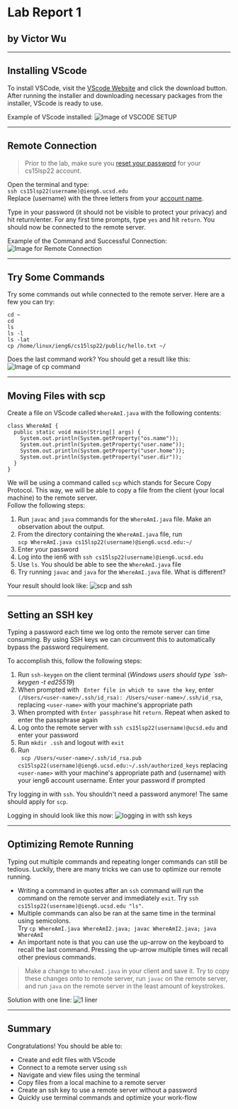# Lab Report 1 
## by Victor Wu
---
## **Installing VScode**

To install VSCode, visit the [VScode Website](https://code.visualstudio.com) and click the download button. After running the installer and downloading necessary packages from the installer, VScode is ready to use.

Example of VScode installed:
 ![Image of VSCODE SETUP](https://github.com/vjwuUCSD/cse15l-lab-reports/blob/main/LabReport1/Screen%20Shot%202022-04-01%20at%206.12.35%20PM.png?raw=true)  

---
## **Remote Connection**

 > Prior to the lab, make sure you [reset your password](https://sdacs.ucsd.edu/~icc/index.php) for your cs15lsp22 account.  

Open the terminal and type:  
`ssh cs15lsp22(username)@ieng6.ucsd.edu`  
Replace (username) with the three letters from your [account name](https://sdacs.ucsd.edu/~icc/index.php).

Type in your password (it should not be visible to protect your privacy) and hit return/enter. For any first time prompts, type `yes` and hit `return`. You should now be connected to the remote server.

Example of the Command and Successful Connection: 
![Image for Remote Connection](https://github.com/vjwuUCSD/cse15l-lab-reports/blob/main/LabReport1/Screen%20Shot%202022-04-01%20at%206.16.03%20PM.png?raw=true)

---
## **Try Some Commands**
Try some commands out while connected to the remote server. Here are a few you can try:
```
cd ~
cd
ls
ls -l
ls -lat
cp /home/linux/ieng6/cs15lsp22/public/hello.txt ~/
```
Does the last command work? You should get a result like this:
![Image of cp command](https://github.com/vjwuUCSD/cse15l-lab-reports/blob/main/LabReport1/Screen%20Shot%202022-04-01%20at%206.36.29%20PM.png?raw=true)

---
## **Moving Files with scp**

Create a file on VScode called `WhereAmI.java` with the following contents:
```
class WhereAmI {
  public static void main(String[] args) {
    System.out.println(System.getProperty("os.name"));
    System.out.println(System.getProperty("user.name"));
    System.out.println(System.getProperty("user.home"));
    System.out.println(System.getProperty("user.dir"));
  }
}
```
We will be using a command called `scp` which stands for Secure Copy Protocol. This way, we will be able to copy a file from the client (your local machine) to the remote server.   
Follow the following steps:  
1. Run `javac` and `java` commands for the `WhereAmI.java` file. Make an observation about the output.
2. From the directory containing the `WhereAmI.java` file, run   
`scp WhereAmI.java cs15lsp22(username)@ieng6.ucsd.edu:~/`
3. Enter your password
4. Log into the ien6 with `ssh cs15lsp22(username)@ieng6.ucsd.edu`
5. Use `ls`. You should be able to see the `WhereAmI.java` file
6. Try running `javac` and `java` for the `WhereAmI.java` file. What is different?

Your result should look like:
![scp and ssh](https://github.com/vjwuUCSD/cse15l-lab-reports/blob/main/LabReport1/Screen%20Shot%202022-04-01%20at%206.44.30%20PM.png?raw=true)

---
## **Setting an SSH key**

Typing a password each time we log onto the remote server can time consuming. By using SSH keys we can circumvent this to automatically bypass the password requirement.

To accomplish this, follow the following steps:
1. Run `ssh-keygen` on the client terminal (*Windows users should type `ssh-keygen -t ed25519*)
2. When prompted with ` Enter file in which to save the key`, enter   
`(/Users/<user-name>/.ssh/id_rsa): /Users/<user-name>/.ssh/id_rsa`, replacing `<user-name>` with your machine's appropriate path
3. When prompted with `Enter passphrase` hit `return`. Repeat when asked to enter the passphrase again
4. Log onto the remote server with `ssh cs15lsp22(username)@ucsd.edu` and enter your password
5. Run `mkdir .ssh` and logout with `exit` 
6. Run  
` scp /Users/<user-name>/.ssh/id_rsa.pub cs15lsp22(username)@ieng6.ucsd.edu:~/.ssh/authorized_keys` replacing `<user-name>` with your machine's appropriate path and (username) with your ieng6 account username. Enter your password if prompted  

Try logging in with `ssh`. You shouldn't need a password anymore! The same should apply for `scp`.

Logging in should look like this now:
![logging in with ssh keys](https://github.com/vjwuUCSD/cse15l-lab-reports/blob/main/LabReport1/Screen%20Shot%202022-04-01%20at%206.57.04%20PM.png?raw=true)

---
## **Optimizing Remote Running**

Typing out multiple commands and repeating longer commands can still be tedious. Luckily, there are many tricks we can use to optimize our remote running.

- Writing a command in quotes after an `ssh` command will run the command on the remote server and immediately `exit`. Try `ssh cs15lsp22(username)@ieng6.ucsd.edu "ls"`.
- Multiple commands can also be ran at the same time in the terminal using semicolons.   
Try `cp WhereAmI.java WhereAmI2.java; javac WhereAmI2.java; java WhereAmI`
- An important note is that you can use the up-arrow on the keyboard to recall the last command. Pressing the up-arrow multiple times will recall other previous commands.

>Make a change to `WhereAmI.java` in your client and save it. Try to copy these changes onto to remote server, run `javac` on the remote server, and run `java` on the remote server in the least amount of keystrokes.

Solution with one line:
![1 liner](https://github.com/vjwuUCSD/cse15l-lab-reports/blob/main/LabReport1/Screen%20Shot%202022-04-09%20at%202.49.44%20AM.png?raw=true)

---
## **Summary**

Congratulations! You should be able to:
- Create and edit files with VScode
- Connect to a remote server using `ssh`
- Navigate and view files using the terminal
- Copy files from a local machine to a remote server
- Create an ssh key to use a remote server without a password
- Quickly use terminal commands and optimize your work-flow